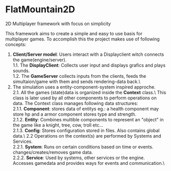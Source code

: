 # FlatMountain2D
2D Multiplayer framework with focus on simplicity

This framework aims to create a simple and easy to use basis for multiplayer games.
To accomplish this the project makes use of following concepts:

  1. __Client/Server model__: Users interact with a Displayclient witch connects the game(engine/server).\
    1.1. The __DisplayClient__: Collects user input and displays grafics and plays sounds.\
    1.2. The __GameServer__ collects inputs from the clients, feeds the simultaion/game with them and sends rendering-data back.\
  2. The simulation uses a entity-component-system inspired approche.\
    2.1. All the games (state)data is organized inside the __Context__ class.\ This class is later used by all other components to perform operations on data. The Context class manages following data structures:\
        2.1.1. __Component__: stores data of entitys eg.: a health component may store hp and a armor component stores type and strength.\
        2.1.2. __Entity__: Combines multible components to represent an "object" in the game like a knight, tree, cow, troll etc...\
        2.1.3. __Config__: Stores configuration stored in files. Also contains global data.\\
    2.2 Operations on the context(s) are performed by Systems and Services.\
      2.2.1. __System__: Runs on certain conditions based on time or events. changes/creates/removes game data.\
      2.2.2. __Service__: Used by systems, other services or the engine. Accesses gamedata and provides ways for events and communication.\
